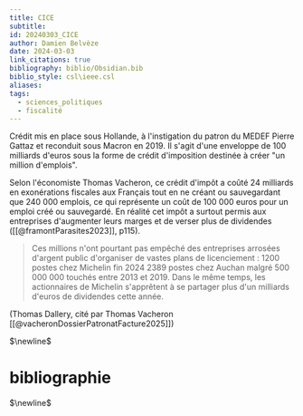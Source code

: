 ```yaml
---
title: CICE
subtitle: 
id: 20240303_CICE
author: Damien Belvèze
date: 2024-03-03
link_citations: true
bibliography: biblio/Obsidian.bib
biblio_style: csl\ieee.csl
aliases: 
tags:
  - sciences_politiques
  - fiscalité
---
```


Crédit mis en place sous Hollande, à l'instigation du patron du MEDEF Pierre Gattaz et reconduit sous Macron en 2019. Il s'agit d'une enveloppe de 100 milliards d'euros sous la forme de crédit d'imposition destinée à créer "un million d'emplois". 



Selon l'économiste Thomas Vacheron, ce crédit d'impôt a coûté 24 milliards en exonérations fiscales aux Français tout en ne créant ou sauvegardant que 240 000 emplois, ce qui représente un coût de 100 000 euros pour un emploi créé ou sauvegardé. En réalité cet impôt a surtout permis aux entreprises d'augmenter leurs marges et de verser plus de dividendes ([[@framontParasites2023]], p115). 

> Ces millions n'ont pourtant pas empêché des entreprises arrosées d'argent public d'organiser de vastes plans de licenciement : 
> 1200 postes chez Michelin fin 2024
> 2389 postes chez Auchan malgré 500 000 000 touchés entre 2013 et 2019. 
> Dans le même temps, les actionnaires de Michelin s'apprêtent à se partager plus d'un milliards d'euros de dividendes cette année. 

(Thomas Dallery, cité par Thomas Vacheron [[@vacheronDossierPatronatFacture2025]])

$\newline$
# bibliographie
$\newline$






